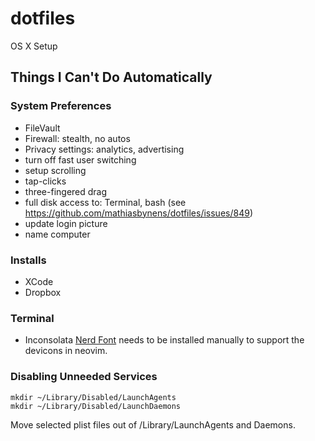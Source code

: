 # dotfiles

OS X Setup

## Things I Can't Do Automatically

### System Preferences

* FileVault
* Firewall: stealth, no autos
* Privacy settings: analytics, advertising
* turn off fast user switching
* setup scrolling
* tap-clicks
* three-fingered drag
* full disk access to: Terminal, bash (see https://github.com/mathiasbynens/dotfiles/issues/849)
* update login picture
* name computer

### Installs

* XCode
* Dropbox

### Terminal

* Inconsolata [Nerd Font](https://www.nerdfonts.com/font-downloads) needs to be installed manually to support the
  devicons in neovim.

### Disabling Unneeded Services

    mkdir ~/Library/Disabled/LaunchAgents
    mkdir ~/Library/Disabled/LaunchDaemons

Move selected plist files out of /Library/LaunchAgents and Daemons.
